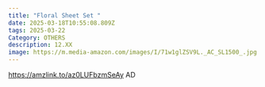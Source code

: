 ```yaml
---
title: "Floral Sheet Set "
date: 2025-03-18T10:55:08.809Z
tags: 2025-03-22
Category: OTHERS
description: 12.XX
image: https://m.media-amazon.com/images/I/71w1glZSV9L._AC_SL1500_.jpg
---
```

https://amzlink.to/az0LUFbzmSeAy   AD